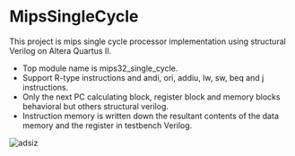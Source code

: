# MipsSingleCycle

This project is mips single cycle processor implementation using structural Verilog on Altera Quartus II. 

- Top module name is mips32_single_cycle.
- Support R-type instructions and andi, ori, addiu, lw, sw, beq and j instructions.
- Only the next PC calculating block, register block and memory blocks behavioral but others structural verilog.
- Instruction memory is written down the resultant contents of the data memory and the register in testbench Verilog.

![adsiz](https://user-images.githubusercontent.com/17300652/39626351-30d170b8-4faa-11e8-8d62-64c07bdd231d.png)
